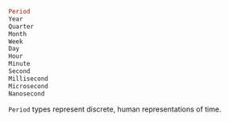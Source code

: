 ```julia
Period
Year
Quarter
Month
Week
Day
Hour
Minute
Second
Millisecond
Microsecond
Nanosecond
```

`Period` types represent discrete, human representations of time.
